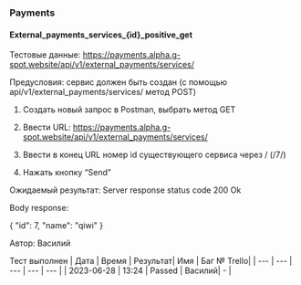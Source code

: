### Payments
#### External_payments_services_{id}_positive_get

Тестовые данные: https://payments.alpha.g-spot.website/api/v1/external_payments/services/

Предусловия: сервис должен быть создан (с помощью api/v1/external_payments/services/ метод POST)

1. Создать новый запрос в Postman, выбрать метод GET

2. Ввести URL: https://payments.alpha.g-spot.website/api/v1/external_payments/services/

3. Ввести в конец URL номер id существующего сервиса через / (/7/)

4. Нажать кнопку “Send”

Ожидаемый результат: Server response status code 200 Ok

Body response:

{
  "id": 7,
  "name": "qiwi"
}



Автор: Василий

Тест выполнен
|     Дата    | Время | Результат|   Имя  | Баг № Trello|
|     ---     |  ---  |    ---   |   ---  |      ---    |
|  2023-06-28 | 13:24 |   Passed | Василий|       -     | 
